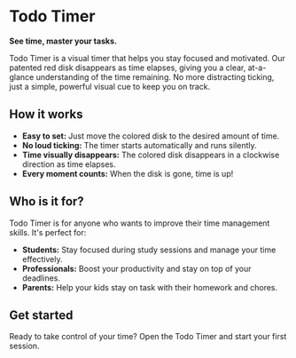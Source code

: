 # Todo Timer

**See time, master your tasks.**

Todo Timer is a visual timer that helps you stay focused and motivated. Our patented red disk disappears as time elapses, giving you a clear, at-a-glance understanding of the time remaining. No more distracting ticking, just a simple, powerful visual cue to keep you on track.

## How it works

* **Easy to set:** Just move the colored disk to the desired amount of time.
* **No loud ticking:** The timer starts automatically and runs silently.
* **Time visually disappears:** The colored disk disappears in a clockwise direction as time elapses.
* **Every moment counts:** When the disk is gone, time is up!

## Who is it for?

Todo Timer is for anyone who wants to improve their time management skills. It's perfect for:

* **Students:** Stay focused during study sessions and manage your time effectively.
* **Professionals:** Boost your productivity and stay on top of your deadlines.
* **Parents:** Help your kids stay on task with their homework and chores.

## Get started

Ready to take control of your time? Open the Todo Timer and start your first session.
